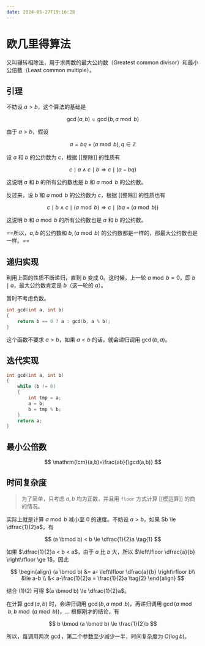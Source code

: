 ```yaml
---
date: 2024-05-27T19:16:28
---
```


# 欧几里得算法

又叫辗转相除法，用于求两数的最大公约数（Greatest common divisor）和最小公倍数（Least common multiple）。

## 引理

不妨设 $a > b$，这个算法的基础是

$$
\gcd(a,b)=\gcd(b, a \bmod b)
$$

由于 $a > b$，假设

$$
a=bq+(a \bmod b), q \in \mathbb{Z}
$$

设 $a$ 和 $b$ 的公约数为 $c$，根据 [[整除]] 的性质有

$$
c \mid a \wedge c \mid b \Longrightarrow c \mid (a-bq)
$$

这说明 $a$ 和 $b$ 的所有公约数也是 $b$ 和 $a \bmod b$ 的公约数。

反过来，设 $b$ 和 $a \bmod b$ 的公约数为 $c$，根据 [[整除]] 的性质也有

$$
c \mid b \wedge c \mid (a \bmod b) \Longrightarrow c \mid (bq+(a \bmod b))
$$

这说明 $b$ 和 $a \bmod b$ 的所有公约数也是 $a$ 和 $b$ 的公约数。

==所以，$a, b$ 的公约数和 $b,(a \bmod b)$ 的公约数都是一样的，那最大公约数也是一样。==

## 递归实现

利用上面的性质不断递归，直到 $b$ 变成 $0$。这时候，上一轮 $a \bmod b = 0$，即 $b \mid a$，最大公约数肯定是 $b$（这一轮的 $a$）。

暂时不考虑负数。

``` c
int gcd(int a, int b)
{
    return b == 0 ? a : gcd(b, a % b);
}
```

这个函数不要求 $a>b$，如果 $a<b$ 的话，就会递归调用 $\gcd(b,a)$。

## 迭代实现

``` c
int gcd(int a, int b)
{
    while (b != 0)
    {
        int tmp = a;
        a = b;
        b = tmp % b;
    }
    return a;
}
```

## 最小公倍数

$$
\mathrm{lcm}(a,b)=\frac{ab}{\gcd(a,b)}
$$

## 时间复杂度

> 为了简单，只考虑 $a,b$ 均为正数，并且用 `floor` 方式计算 [[模运算]] 的商的情况。

实际上就是计算 $a \bmod b$ 减小至 $0$ 的速度。不妨设 $a>b$，如果 $b \le \dfrac{1}{2}a$，有

$$
(a \bmod b) < b \le \dfrac{1}{2}a \tag{1}
$$

如果 $\dfrac{1}{2}a < b < a$，由于 $a$ 比 $b$ 大，所以 $\left\lfloor \dfrac{a}{b} \right\rfloor \ge 1$，因此

$$
\begin{align}
(a \bmod b) &= a- \left\lfloor \dfrac{a}{b} \right\rfloor b\\
&\le a-b \\
&< a-\frac{1}{2}a = \frac{1}{2}a \tag{2}
\end{align}
$$

结合 $(1)(2)$ 可得 $(a \bmod b) \le \dfrac{1}{2}a$。

在计算 $\gcd(a,b)$ 时，会递归调用 $\gcd(b,a \bmod b)$，再递归调用 $\gcd(a \bmod b, b \bmod (a \bmod b))$，... 根据刚才的结论，有

$$
b \bmod (a \bmod b) \le \frac{1}{2}b
$$

所以，每调用两次 $\gcd$，第二个参数至少减少一半，时间复杂度为 $O(\log b)$。
